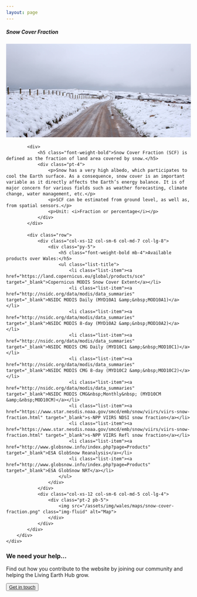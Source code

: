 ```yaml
---
layout: page
---
```


<!-- Content-section-start -->
<div class="container">
    <div class="row">
        <div class="col-12 mt-60">
            <h5 class="common-title">Snow Cover Fraction</h5>
        </div>
        <div class="col-xs-12 col-sm-12 col-ms-9 col-lg-9 col-xl-9 col-xxl-9">
            <div class="common-image pb-5">
                <img src="/assets/img/wales/big/snow-cover-fraction.jpg" class="img-fluid" alt="Snow Cover Fraction">
            </div>

            <div>
                <h5 class="font-weight-bold">Snow Cover Fraction (SCF) is defined as the fraction of land area covered by snow.</h5>
                <div class="pt-4">
                    <p>Snow has a very high albedo, which participates to cool the Earth surface. As a consequence, snow cover is an important variable as it directly affects the Earth’s energy balance. It is of major concern for various fields such as weather forecasting, climate change, water management, etc.</p>
                    <p>SCF can be estimated from ground level, as well as, from spatial sensors.</p>
                    <p>Unit: <i>Fraction or percentage</i></p>
                </div>
            </div>

            <div class="row">
                <div class="col-xs-12 col-sm-6 col-md-7 col-lg-8">
                    <div class="py-5">
                        <h5 class="font-weight-bold mb-4">Available products over Wales:</h5>
                        <ul class="list-title">
                            <li class="list-item"><a href="https://land.copernicus.eu/global/products/sce" target="_blank">Copernicus MODIS Snow Cover Extent</a></li>
                            <li class="list-item"><a href="http://nsidc.org/data/modis/data_summaries" target="_blank">NSIDC MODIS Daily (MYD10A1 &amp;&nbsp;MOD10A1)</a></li>
                            <li class="list-item"><a href="http://nsidc.org/data/modis/data_summaries" target="_blank">NSIDC MODIS 8-day (MYD10A2 &amp;&nbsp;MOD10A2)</a></li>
                            <li class="list-item"><a href="http://nsidc.org/data/modis/data_summaries" target="_blank">NSIDC MODIS CMG Daily (MYD10C1 &amp;&nbsp;MOD10C1)</a></li>
                            <li class="list-item"><a href="http://nsidc.org/data/modis/data_summaries" target="_blank">NSIDC MODIS CMG 8-day (MYD10C2 &amp;&nbsp;MOD10C2)</a></li>
                            <li class="list-item"><a href="http://nsidc.org/data/modis/data_summaries" target="_blank">NSIDC MODIS CMG&nbsp;Monthly&nbsp; (MYD10CM &amp;&nbsp;MOD10CM)</a></li>
                            <li class="list-item"><a href="https://www.star.nesdis.noaa.gov/smcd/emb/snow/viirs/viirs-snow-fraction.html" target="_blank">s-NPP VIIRS NDSI snow fraction</a></li>
                            <li class="list-item"><a href="https://www.star.nesdis.noaa.gov/smcd/emb/snow/viirs/viirs-snow-fraction.html" target="_blank">s-NPP VIIRS Refl snow fraction</a></li>
                            <li class="list-item"><a href="http://www.globsnow.info/index.php?page=Products" target="_blank">ESA GlobSnow Reanalysis</a></li>
                            <li class="list-item"><a href="http://www.globsnow.info/index.php?page=Products" target="_blank">ESA GlobSnow NRT</a></li>
                        </ul>
                    </div>
                </div>
                <div class="col-xs-12 col-sm-6 col-md-5 col-lg-4">
                    <div class="pt-2 pb-5">
                        <img src="/assets/img/wales/maps/snow-cover-fraction.png" class="img-fluid" alt="Map">
                    </div>
                </div>
            </div>
        </div>
    </div>
</div>
<!-- Content-section-end -->

<!-- get-in-section-Start -->
<div class="container mb-100">
    <div class="get-in-section-main">
        <div class="get-in-section-dsc">
            <h3>We need your help&hellip;</h3>
            <p>Find out how you contribute to the website by joining our community and helping the Living Earth Hub grow.</p>
        </div>
        <button type="button"><a href="/contact/">Get in touch</a></button>
    </div>
</div>
<!-- get-in-section-End -->